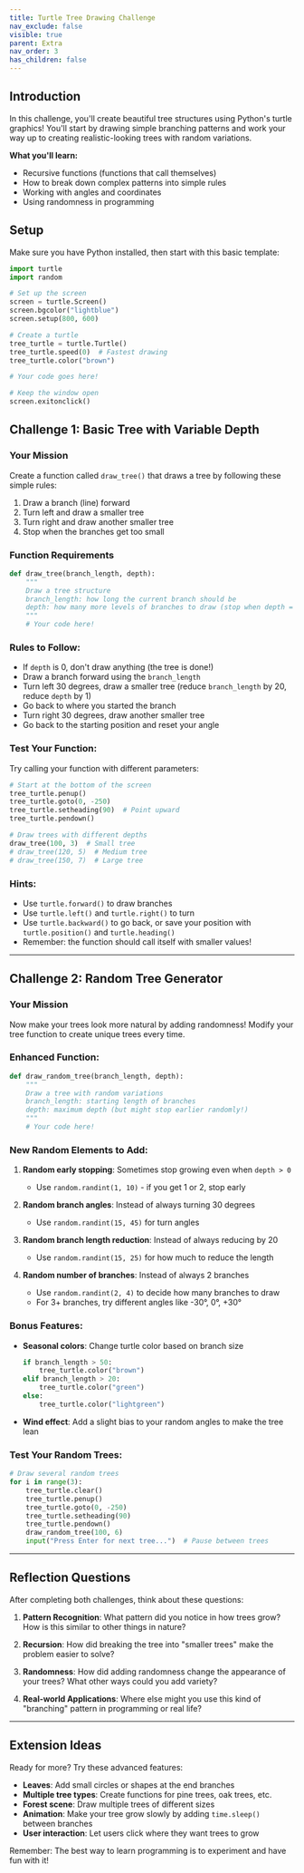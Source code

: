 ```yaml
---
title: Turtle Tree Drawing Challenge
nav_exclude: false
visible: true
parent: Extra
nav_order: 3
has_children: false
---
```


## Introduction
In this challenge, you'll create beautiful tree structures using Python's turtle graphics! You'll start by drawing simple branching patterns and work your way up to creating realistic-looking trees with random variations.

**What you'll learn:**
- Recursive functions (functions that call themselves)
- How to break down complex patterns into simple rules
- Working with angles and coordinates
- Using randomness in programming

## Setup
Make sure you have Python installed, then start with this basic template:

```python
import turtle
import random

# Set up the screen
screen = turtle.Screen()
screen.bgcolor("lightblue")
screen.setup(800, 600)

# Create a turtle
tree_turtle = turtle.Turtle()
tree_turtle.speed(0)  # Fastest drawing
tree_turtle.color("brown")

# Your code goes here!

# Keep the window open
screen.exitonclick()
```

## Challenge 1: Basic Tree with Variable Depth

### Your Mission
Create a function called `draw_tree()` that draws a tree by following these simple rules:
1. Draw a branch (line) forward
2. Turn left and draw a smaller tree
3. Turn right and draw another smaller tree
4. Stop when the branches get too small

### Function Requirements
```python
def draw_tree(branch_length, depth):
    """
    Draw a tree structure
    branch_length: how long the current branch should be
    depth: how many more levels of branches to draw (stop when depth = 0)
    """
    # Your code here!
```

### Rules to Follow:
- If `depth` is 0, don't draw anything (the tree is done!)
- Draw a branch forward using the `branch_length`
- Turn left 30 degrees, draw a smaller tree (reduce `branch_length` by 20, reduce `depth` by 1)
- Go back to where you started the branch
- Turn right 30 degrees, draw another smaller tree
- Go back to the starting position and reset your angle

### Test Your Function:
Try calling your function with different parameters:
```python
# Start at the bottom of the screen
tree_turtle.penup()
tree_turtle.goto(0, -250)
tree_turtle.setheading(90)  # Point upward
tree_turtle.pendown()

# Draw trees with different depths
draw_tree(100, 3)  # Small tree
# draw_tree(120, 5)  # Medium tree  
# draw_tree(150, 7)  # Large tree
```

### Hints:
- Use `turtle.forward()` to draw branches
- Use `turtle.left()` and `turtle.right()` to turn
- Use `turtle.backward()` to go back, or save your position with `turtle.position()` and `turtle.heading()`
- Remember: the function should call itself with smaller values!

---

## Challenge 2: Random Tree Generator

### Your Mission
Now make your trees look more natural by adding randomness! Modify your tree function to create unique trees every time.

### Enhanced Function:
```python
def draw_random_tree(branch_length, depth):
    """
    Draw a tree with random variations
    branch_length: starting length of branches
    depth: maximum depth (but might stop earlier randomly!)
    """
    # Your code here!
```

### New Random Elements to Add:
1. **Random early stopping**: Sometimes stop growing even when `depth > 0`
   - Use `random.randint(1, 10)` - if you get 1 or 2, stop early
   
2. **Random branch angles**: Instead of always turning 30 degrees
   - Use `random.randint(15, 45)` for turn angles
   
3. **Random branch length reduction**: Instead of always reducing by 20
   - Use `random.randint(15, 25)` for how much to reduce the length
   
4. **Random number of branches**: Instead of always 2 branches
   - Use `random.randint(2, 4)` to decide how many branches to draw
   - For 3+ branches, try different angles like -30°, 0°, +30°

### Bonus Features:
- **Seasonal colors**: Change turtle color based on branch size
  ```python
  if branch_length > 50:
      tree_turtle.color("brown")
  elif branch_length > 20:
      tree_turtle.color("green")
  else:
      tree_turtle.color("lightgreen")
  ```

- **Wind effect**: Add a slight bias to your random angles to make the tree lean

### Test Your Random Trees:
```python
# Draw several random trees
for i in range(3):
    tree_turtle.clear()
    tree_turtle.penup()
    tree_turtle.goto(0, -250)
    tree_turtle.setheading(90)
    tree_turtle.pendown()
    draw_random_tree(100, 6)
    input("Press Enter for next tree...")  # Pause between trees
```

---

## Reflection Questions

After completing both challenges, think about these questions:

1. **Pattern Recognition**: What pattern did you notice in how trees grow? How is this similar to other things in nature?

2. **Recursion**: How did breaking the tree into "smaller trees" make the problem easier to solve?

3. **Randomness**: How did adding randomness change the appearance of your trees? What other ways could you add variety?

4. **Real-world Applications**: Where else might you use this kind of "branching" pattern in programming or real life?

---

## Extension Ideas

Ready for more? Try these advanced features:

- **Leaves**: Add small circles or shapes at the end branches
- **Multiple tree types**: Create functions for pine trees, oak trees, etc.
- **Forest scene**: Draw multiple trees of different sizes
- **Animation**: Make your tree grow slowly by adding `time.sleep()` between branches
- **User interaction**: Let users click where they want trees to grow

Remember: The best way to learn programming is to experiment and have fun with it!
